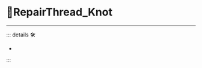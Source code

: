 # 🔷<beta>RepairThread_Knot</beta>

---

<!-- =================================================== -->
<!-- =================================================== -->
<!-- =================================================== -->
<!-- =================================================== -->
<!-- =================================================== -->
::: details 🛠

-

:::
